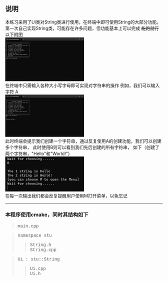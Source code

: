 ## **说明<br>**
本练习采用了Ui类对String类进行使用，在终端中即可使用String的大部分功能。  
第一次自己实现String类，可能存在许多问题，但功能基本上可以完成  ~~能跑就行~~
以下附图<br>
<img src=".\pic\str1.png" width="50%" hight="50%" >  
在终端中只需输入各种大小写字母即可实现对字符串的操作
例如，我们可以输入字符 A<br>
<img src=".\pic\str2.png" width="50%" hight="50%" >
<br>此时终端会提示我们创建一个字符串，通过反复使用A的创建功能，我们可以创建多个字符串，
此时使用B则可以看到我们先后创建的所有字符串，
如下（创建了两个字符串，"Hello"和"World!"）<br>
<img src=".\pic\str3.png" width="50%" hight="50%" >
<br>在每一次输出我们都会反复提醒用户使用M打开菜单，以免忘记  

---------------------
### 本程序使用cmake，同时其结构如下<br />  

> <font face="Courier new">main.cpp
 
>namespace stu
> > String.h   
> String.cpp

> Ui : stu::String  
> >Ui.cpp  
> Ui.h

